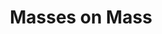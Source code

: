 ---
layout: item
raw_url: https://prdwebappstorage.blob.core.windows.net/kansaspattons/images/gallery-2009-10-31/img59323.jpg
thumb_url: https://prdwebappstorage.blob.core.windows.net/kansaspattons/images/gallery-2009-10-31/thumb_img59323.jpg
post: /kansaspattons/blog/2009/10/31/halloween.html
index: 11
title: Masses on Mass
---